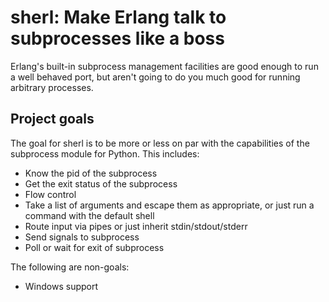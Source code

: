 # sherl: Make Erlang talk to subprocesses like a boss

Erlang's built-in subprocess management facilities are good enough to run a
well behaved port, but aren't going to do you much good for running arbitrary
processes.

## Project goals

The goal for sherl is to be more or less on par with the capabilities of the
subprocess module for Python. This includes:

* Know the pid of the subprocess
* Get the exit status of the subprocess
* Flow control
* Take a list of arguments and escape them as appropriate, or just run
  a command with the default shell
* Route input via pipes or just inherit stdin/stdout/stderr
* Send signals to subprocess
* Poll or wait for exit of subprocess

The following are non-goals:

* Windows support
